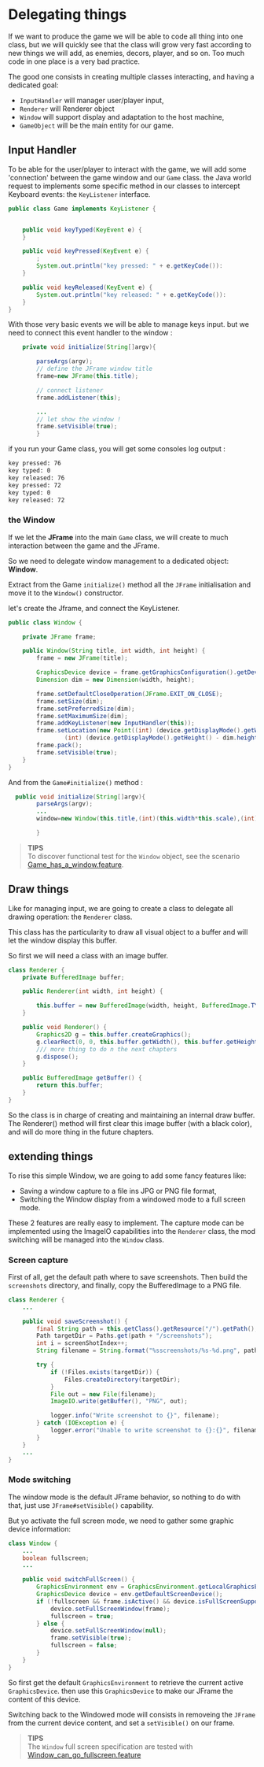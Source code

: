 # Delegating things

If we want to produce the game we will be able to code all thing into one class, but we will quickly see that the class
will grow very fast according to new things we will add, as enemies, decors, player, and so on. Too much code in one
place is a very bad practice.

The good one consists in creating multiple classes interacting, and having a dedicated goal:

- `InputHandler` will manager user/player input,
- `Renderer` will Renderer object
- `Window` will support display and adaptation to the host machine,
- `GameObject` will be the main entity for our game.

## Input Handler

To be able for the user/player to interact with the game, we will add some 'connection' between the game window and
our `Game` class. the Java world request to implements some specific method in our classes to intercept Keyboard events:
the `KeyListener` interface.

```java
public class Game implements KeyListener {


    public void keyTyped(KeyEvent e) {
    }

    public void keyPressed(KeyEvent e) {
        ;
        System.out.println("key pressed: " + e.getKeyCode()):
    }

    public void keyReleased(KeyEvent e) {
        System.out.println("key released: " + e.getKeyCode()):
    }
}
```

With those very basic events we will be able to manage keys input. but we need to connect this event handler to the
window :

```java
    private void initialize(String[]argv){

        parseArgs(argv);
        // define the JFrame window title
        frame=new JFrame(this.title);

        // connect listener
        frame.addListener(this);

        ...
        // let show the window !
        frame.setVisible(true);
        }
```

if you run your Game class, you will get some consoles log output :

```txt
key pressed: 76
key typed: 0
key released: 76
key pressed: 72
key typed: 0
key released: 72
```

### the Window

If we let the **JFrame** into the main `Game` class, we will create to much interaction between the game and the JFrame.

So we need to delegate window management to a dedicated object: **Window**.

Extract from the Game `initialize()` method all the `JFrame` initialisation and move it to the `Window()` constructor.

let's create the Jframe, and connect the KeyListener.

```java
public class Window {

    private JFrame frame;

    public Window(String title, int width, int height) {
        frame = new JFrame(title);

        GraphicsDevice device = frame.getGraphicsConfiguration().getDevice();
        Dimension dim = new Dimension(width, height);

        frame.setDefaultCloseOperation(JFrame.EXIT_ON_CLOSE);
        frame.setSize(dim);
        frame.setPreferredSize(dim);
        frame.setMaximumSize(dim);
        frame.addKeyListener(new InputHandler(this));
        frame.setLocation(new Point((int) (device.getDisplayMode().getWidth() - dim.width) / 2,
                (int) (device.getDisplayMode().getHeight() - dim.height) / 2));
        frame.pack();
        frame.setVisible(true);
    }
}
```

And from the `Game#initialize()` method :

```java
  public void initialize(String[]argv){
        parseArgs(argv);
        ...
        window=new Window(this.title,(int)(this.width*this.scale),(int)(this.height*this.scale));

        }
```

> **TIPS**<br/>To discover functional test for the `Window` object, see the scenario [Game_has_a_window.feature](../../src/test/resources/features/Game_has_a_Window.feature).

## Draw things

Like for managing input, we are going to create a class to delegate all drawing operation: the `Renderer` class.

This class has the particularity to draw all visual object to a buffer and will let the window display this buffer.

So first we will need a class with an image buffer.

```java
class Renderer {
    private BufferedImage buffer;

    public Renderer(int width, int height) {

        this.buffer = new BufferedImage(width, height, BufferedImage.TYPE_INT_ARGB);
    }

    public void Renderer() {
        Graphics2D g = this.buffer.createGraphics();
        g.clearRect(0, 0, this.buffer.getWidth(), this.buffer.getHeight());
        /// more thing to do n the next chapters
        g.dispose();
    }

    public BufferedImage getBuffer() {
        return this.buffer;
    }
}
```

So the class is in charge of creating and maintaining an internal draw buffer. The Renderer() method will first clear
this image buffer (with a black color), and will do more thing in the future chapters.

## extending things

To rise this simple Window, we are going to add some fancy features like:

- Saving a window capture to a file ins JPG or PNG file format,
- Switching the Window display from a windowed mode to a full screen mode.

These 2 features are really easy to implement. The capture mode can be implemented using the ImageIO capabilities into
the `Renderer` class, the mod switching will be managed into the `Window` class.

### Screen capture

First of all, get the default path where to save screenshots. Then build the `screenshots` directory, and finally, copy
the BufferedImage to a PNG file.

```java
class Renderer {
    ...

    public void saveScreenshot() {
        final String path = this.getClass().getResource("/").getPath();
        Path targetDir = Paths.get(path + "/screenshots");
        int i = screenShotIndex++;
        String filename = String.format("%sscreenshots/%s-%d.png", path, java.lang.System.nanoTime(), i);

        try {
            if (!Files.exists(targetDir)) {
                Files.createDirectory(targetDir);
            }
            File out = new File(filename);
            ImageIO.write(getBuffer(), "PNG", out);

            logger.info("Write screenshot to {}", filename);
        } catch (IOException e) {
            logger.error("Unable to write screenshot to {}:{}", filename, e.getMessage());
        }
    }
    ...
}
```

### Mode switching

The window mode is the default JFrame behavior, so nothing to do with that, just use `JFrame#setVisible()` capability.

But yo activate the full screen mode, we need to gather some graphic device information:

```java
class Window {
    ...
    boolean fullscreen;
    ...

    public void switchFullScreen() {
        GraphicsEnvironment env = GraphicsEnvironment.getLocalGraphicsEnvironment();
        GraphicsDevice device = env.getDefaultScreenDevice();
        if (!fullscreen && frame.isActive() && device.isFullScreenSupported()) {
            device.setFullScreenWindow(frame);
            fullscreen = true;
        } else {
            device.setFullScreenWindow(null);
            frame.setVisible(true);
            fullscreen = false;
        }
    }
}
```

So first get the default `GraphicsEnvironment` to retrieve the current active `GraphicsDevice`. then use
this `GraphicsDevice` to make our JFrame the content of this device.

Switching back to the Windowed mode will consists in removeing the `JFrame` from the current device content, and set
a `setVisible()` on our frame.

> **TIPS**<br/>The `Window` full screen specification are tested with [Window_can_go_fullscreen.feature](../../src/test/resources/features/Window_can_go_fullscreen.feature)